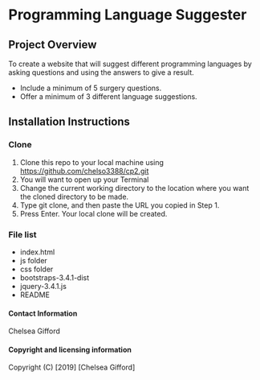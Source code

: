 # Programming Language Suggester

## Project Overview
To create a website that will suggest different programming languages by asking questions and using the answers to give a result.  
* Include a minimum of 5 surgery questions.
* Offer a minimum of 3 different language suggestions.


## Installation Instructions
### Clone
1. Clone this repo to your local machine using https://github.com/chelso3388/cp2.git
2. You will want to open up your Terminal 
3. Change the current working directory to the location where you want the cloned directory to be made.
4. Type git clone, and then paste the URL you copied in Step 1.
5. Press Enter. Your local clone will be created.

### File list
- index.html
- js folder
- css folder
- bootstraps-3.4.1-dist
- jquery-3.4.1.js
- README

#### Contact Information
Chelsea Gifford

#### Copyright and licensing information
Copyright (C) [2019] [Chelsea Gifford]








